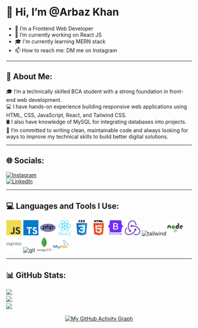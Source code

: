 # 👋 Hi, I’m @Arbaz Khan  
- 👀 I’m a Frontend Web Developer  
- 🌱 I’m currently working on React JS
- 🎓 I'm currently learning MERN stack
- 📫 How to reach me: DM me on Instagram 

---

## 💫 About Me:
🎓 I’m a technically skilled BCA student with a strong foundation in front-end web development.  
💻 I have hands-on experience building responsive web applications using HTML, CSS, JavaScript, React, and Tailwind CSS.  
🛢️ I also have knowledge of MySQL for integrating databases into projects.  
🧠 I’m committed to writing clean, maintainable code and always looking for ways to improve my technical skills to build better digital solutions.  

---

## 🌐 Socials:
[![Instagram](https://img.shields.io/badge/Instagram-%23E4405F.svg?logo=Instagram&logoColor=white)](https://instagram.com/xr_arbazsaifi)  
[![LinkedIn](https://img.shields.io/badge/LinkedIn-%230077B5.svg?logo=linkedin&logoColor=white)](https://www.linkedin.com/in/arbazzkhann)  

---

## 💻 Languages and Tools I Use:
<p>
  <img src="https://raw.githubusercontent.com/devicons/devicon/master/icons/javascript/javascript-original.svg" alt="javascript" width="42" height="42"/>
  <img src="https://raw.githubusercontent.com/devicons/devicon/master/icons/typescript/typescript-original.svg" alt="typescript" width="42" height="42"/>
  <img src="https://raw.githubusercontent.com/devicons/devicon/master/icons/php/php-original.svg" alt="php" width="42" height="42"/>
  <img src="https://raw.githubusercontent.com/devicons/devicon/master/icons/react/react-original-wordmark.svg" alt="react" width="42" height="42"/>
  <img src="https://raw.githubusercontent.com/devicons/devicon/master/icons/css3/css3-original-wordmark.svg" alt="css3" width="42" height="42"/>
  <img src="https://raw.githubusercontent.com/devicons/devicon/master/icons/html5/html5-original-wordmark.svg" alt="html5" width="42" height="42"/>
  <img src="https://raw.githubusercontent.com/devicons/devicon/master/icons/bootstrap/bootstrap-plain-wordmark.svg" alt="bootstrap" width="42" height="42"/>
  <img src="https://raw.githubusercontent.com/devicons/devicon/master/icons/redux/redux-original.svg" alt="redux" width="42" height="42"/>
  <img src="https://www.vectorlogo.zone/logos/tailwindcss/tailwindcss-icon.svg" alt="tailwind" width="42" height="42"/>
  <img src="https://raw.githubusercontent.com/devicons/devicon/master/icons/nodejs/nodejs-original-wordmark.svg" alt="nodejs" width="42" height="42"/>
  <img src="https://raw.githubusercontent.com/devicons/devicon/master/icons/express/express-original-wordmark.svg" alt="express" width="42" height="42"/>
  <img src="https://www.vectorlogo.zone/logos/git-scm/git-scm-icon.svg" alt="git" width="42" height="42"/>
  <img src="https://raw.githubusercontent.com/devicons/devicon/master/icons/mongodb/mongodb-original-wordmark.svg" alt="mongodb" width="42" height="42"/>
  <img src="https://raw.githubusercontent.com/devicons/devicon/master/icons/mysql/mysql-original-wordmark.svg" alt="mysql" width="42" height="42"/>
</p>

---

## 📊 GitHub Stats:
![](https://github-readme-stats.vercel.app/api?username=arbazzkhann&theme=dark&hide_border=false&include_all_commits=false&count_private=false)<br/>
![](https://github-readme-streak-stats.herokuapp.com/?user=arbazzkhann&theme=dark&hide_border=false)<br/>
![](https://github-readme-stats.vercel.app/api/top-langs/?username=arbazzkhann&theme=dark&hide_border=false&include_all_commits=false&count_private=false&layout=compact)

<p align="center">
  <a href="https://github.com/arbazzkhann/github-readme-activity-graph">
    <img src="https://github-readme-activity-graph.vercel.app/graph?username=arbazzkhann&theme=tokyo-night&area=true&hide_border=true" alt="My GitHub Activity Graph" />
  </a>
</p>


<!--
---

[![](https://visitcount.itsvg.in/api?id=arbazzkhann&icon=0&color=0)](https://visitcount.itsvg.in)
-->
